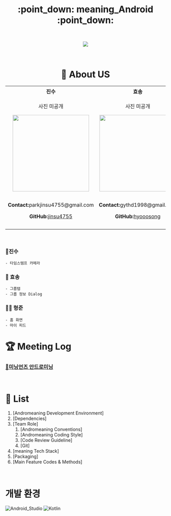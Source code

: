 <h1 align="center"> :point_down:   meaning_Android   :point_down:  </h1> 

</br>

<p align="center"><img src="https://user-images.githubusercontent.com/72931738/103460371-ff436600-4d58-11eb-84eb-d9e73300cf87.png" > </p>

</br>

 <h1 align="center"> 🎴  About US </h1>

<table align="center">
    <th align="center">진수</th>
    <th align="center">효송</th>
    <th align="center">형준</th>
    <tr>
        <td align="center">
		<p>사진 미공개</p>
        	<img src="!https://user-images.githubusercontent.com/72931738/103460899-7da20700-4d5d-11eb-9ffa-1d64e8aed633.jpg" width=240>
        </td>
        <td align="center">
		<p>사진 미공개</p>
        	<img src="!https://user-images.githubusercontent.com/72931738/103460895-7844bc80-4d5d-11eb-83de-739da40b035c.jpg" width=240>
        </td>
        <td align="center">
		<p>사진 미공개</p>
        	<img src="!https://user-images.githubusercontent.com/72931738/103460896-7aa71680-4d5d-11eb-9266-a175341578f9.jpg" width=240>
        </td>
    </tr>
    <tr>
        <td align="center">
            <p>
                <b>Contact:</b>parkjinsu4755@gmail.com
            </p>
            <p>
                <b>GitHub:</b><a href="https://github.com/jinsu4755">jinsu4755</a>
            </p>
    	</td>
    	<td align="center">
            <p>
                <b>Contact:</b>gythd1998@gmail.com
            </p>
            <p>
                <b>GitHub:</b><a href="https://github.com/hyooosong">hyooosong</a>
            </p>
    	</td>
        <td align="center">
            <p>
                <b>Contact:</b> leehj1232@naver.com
            </p>
            <p>
                <b>GitHub:</b><a href="https://github.com/LEE-HYUNGJUN">LEE-HYUNGJUN</a>
            </p>
    	</td>
	</tr>
</table>



</br>

### 🦂진수

```text
- 타임스템프 카메라
```



### 🎅 효송

```text
- 그룹탭
- 그룹 정보 Dialog
```



### 👨‍👧 형준

```text
- 홈 화면
- 마이 피드
```



# 🏆 Meeting Log

### [🎴미닝언즈 안드로미닝](https://www.notion.so/ec59ed3e87cd4c14b91e416177f60900)

</br>

# 📝  List 

1. [Andromeaning Development Environment]
2. [Dependencies]
3. [Team Role]
   1. [Andromeaning Conventions]
   2. [Andromeaning Coding Style]
   3. [Code Review Guideline]
   4. [Git]
4. [meaning Tech Stack]
5. [Packaging]
6. [Main Feature Codes & Methods]

<br>

# 개발 환경  
![Android_Studio](https://img.shields.io/badge/Android%20Studio-4.1.*-success)
![Kotlin](https://img.shields.io/badge/Kotlin%20-1.4.21-orange)
<br>


